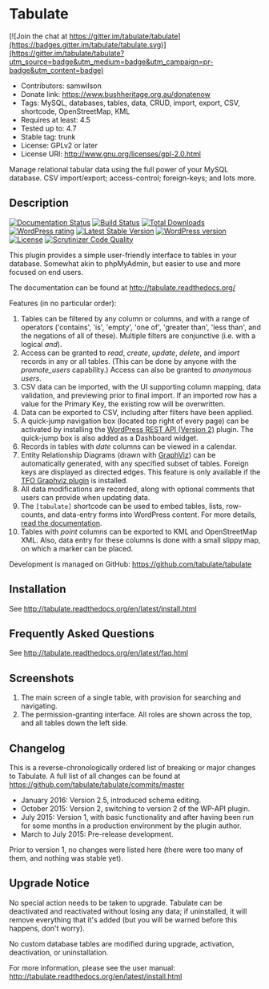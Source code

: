 # Tabulate

[![Join the chat at https://gitter.im/tabulate/tabulate](https://badges.gitter.im/tabulate/tabulate.svg)](https://gitter.im/tabulate/tabulate?utm_source=badge&utm_medium=badge&utm_campaign=pr-badge&utm_content=badge)
* Contributors: samwilson
* Donate link: https://www.bushheritage.org.au/donatenow
* Tags: MySQL, databases, tables, data, CRUD, import, export, CSV, shortcode, OpenStreetMap, KML
* Requires at least: 4.5
* Tested up to: 4.7
* Stable tag: trunk
* License: GPLv2 or later
* License URI: http://www.gnu.org/licenses/gpl-2.0.html

Manage relational tabular data using the full power of your MySQL database.
CSV import/export; access-control; foreign-keys; and lots more.

## Description

[![Documentation Status](https://readthedocs.org/projects/tabulate/badge/?version=latest)](http://tabulate.readthedocs.org/en/latest/?badge=latest)
[![Build Status](https://img.shields.io/travis/tabulate/tabulate.svg?style=flat-square)](https://travis-ci.org/tabulate/tabulate)
[![Total Downloads](https://img.shields.io/wordpress/plugin/dt/tabulate.svg?style=flat-square)]()
[![WordPress rating](https://img.shields.io/wordpress/plugin/r/tabulate.svg?style=flat-square)]()
[![Latest Stable Version](https://img.shields.io/wordpress/plugin/v/tabulate.svg?style=flat-square)](https://wordpress.org/plugins/tabulate)
[![WordPress version](https://img.shields.io/wordpress/v/tabulate.svg?style=flat-square)]()
[![License](https://img.shields.io/github/license/tabulate/tabulate.svg?style=flat-square)](https://github.com/tabulate/tabulate/blob/master/LICENSE.txt)
[![Scrutinizer Code Quality](https://img.shields.io/scrutinizer/g/tabulate/tabulate/master.svg?style=flat-square)](https://scrutinizer-ci.com/g/tabulate/tabulate/?branch=master)

This plugin provides a simple user-friendly interface to tables in your database.
Somewhat akin to phpMyAdmin, but easier to use and more focused on end users.

The documentation can be found at http://tabulate.readthedocs.org/

Features (in no particular order):

1.  Tables can be filtered by any column or columns, and with a range of
    operators ('contains', 'is', 'empty', 'one of', 'greater than', 'less than',
    and the negations of all of these). Multiple filters are conjunctive
    (i.e. with a logical *and*).
2.  Access can be granted to *read*, *create*, *update*, *delete*, and *import*
    records in any or all tables. (This can be done by anyone with the
    *promote_users* capability.) Access can also be granted to *anonymous users*.
3.  CSV data can be imported, with the UI supporting column mapping, data
    validation, and previewing prior to final import. If an imported row has a
    value for the Primary Key, the existing row will be overwritten.
4.  Data can be exported to CSV, including after filters have been applied. 
5.  A quick-jump navigation box (located top right of every page) can be
    activated by installing the [WordPress REST API (Version 2)](https://wordpress.org/plugins/rest-api/)
    plugin. The quick-jump box is also added as a Dashboard widget.
6.  Records in tables with *date* columns can be viewed in a calendar.
7.  Entity Relationship Diagrams (drawn with [GraphViz](http://graphviz.org/))
    can be automatically generated, with any specified subset of tables. Foreign
    keys are displayed as directed edges. This feature is only available if the
    [TFO Graphviz plugin](https://wordpress.org/plugins/tfo-graphviz/) is installed.
8.  All data modifications are recorded, along with optional comments that users
    can provide when updating data.
9.  The `[tabulate]` shortcode can be used to embed tables, lists, row-counts,
    and data-entry forms into WordPress content. For more details,
    [read the documentation](http://tabulate.readthedocs.org/en/latest/shortcode.html).
10. Tables with *point* columns can be exported to KML and OpenStreetMap XML.
    Also, data entry for these columns is done with a small slippy map, on which
    a marker can be placed.

Development is managed on GitHub: https://github.com/tabulate/tabulate

## Installation

See http://tabulate.readthedocs.org/en/latest/install.html

## Frequently Asked Questions

See http://tabulate.readthedocs.org/en/latest/faq.html

## Screenshots

1. The main screen of a single table, with provision for searching and navigating.
2. The permission-granting interface. All roles are shown across the top, and
   all tables down the left side.

## Changelog

This is a reverse-chronologically ordered list of breaking or major changes to Tabulate.
A full list of all changes can be found at https://github.com/tabulate/tabulate/commits/master

* January 2016: Version 2.5, introduced schema editing.
* October 2015: Version 2, switching to version 2 of the WP-API plugin.
* July 2015: Version 1, with basic functionality and after having
  been run for some months in a production environment by the plugin author.
* March to July 2015: Pre-release development.

Prior to version 1, no changes were listed here (there were too many of them, and
nothing was stable yet).

## Upgrade Notice

No special action needs to be taken to upgrade. Tabulate can be deactivated and
reactivated without losing any data; if uninstalled, it will remove everything
that it's added (but you will be warned before this happens, don't worry).

No custom database tables are modified during upgrade, activation, deactivation,
or uninstallation.

For more information, please see the user manual:
http://tabulate.readthedocs.org/en/latest/install.html
